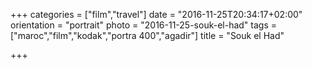 +++
categories = ["film","travel"]
date = "2016-11-25T20:34:17+02:00"
orientation = "portrait"
photo = "2016-11-25-souk-el-had"
tags = ["maroc","film","kodak","portra 400","agadir"]
title = "Souk el Had"

+++
